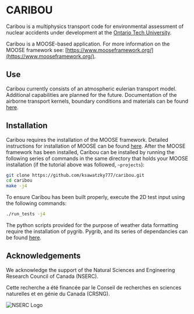 CARIBOU
=====

Caribou is a multiphysics transport code for environmental assessment of nuclear
accidents under development at the
[Ontario Tech University](https://ontariotechu.ca/).

Caribou is a MOOSE-based application. For more information on the MOOSE
framework see:
[https://www.mooseframework.org/](https://www.mooseframework.org/).

## Use

Caribou currently consists of an atmospheric eulerian transport model.
Additional capabilities are planned for the future. Documentation of the
airborne transport kernels, boundary conditions and materials can be found
[here](https://github.com/ksawatzky777/caribou/wiki).
## Installation

Caribou requires the installation of the MOOSE framework. Detailed instructions
for installation of MOOSE can be found
[here](https://www.mooseframework.org/getting_started/index.html). After the
MOOSE framework has been installed, Caribou can be installed by running the
following series of commands in the same directory that holds your MOOSE
installation (if the tutorial above was followed, `~projects`):

```bash
git clone https://github.com/ksawatzky777/caribou.git
cd caribou
make -j4
```

To ensure Caribou has been built properly, execute the 2D test input using the
following commands:

```bash
./run_tests -j4
```

The python scripts provided for the purpose of weather data formatting require
the installation of pygrib. Pygrib, and its series of dependancies can be
found [here](https://jswhit.github.io/pygrib/docs/).
## Acknowledgements

We acknowledge the support of the Natural Sciences and Engineering Research
Council of Canada (NSERC).

Cette recherche a été financée par le Conseil de recherches en sciences naturelles et en génie du Canada (CRSNG).

![NSERC Logo](https://www.nserc-crsng.gc.ca/img/logos/img-logo2-en.png)
